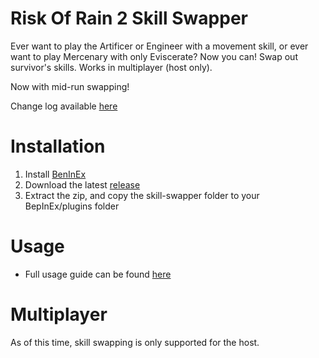 # Risk Of Rain 2 Skill Swapper
Ever want to play the Artificer or Engineer with a movement skill, or ever want to play Mercenary with only Eviscerate? Now you can!
Swap out survivor's skills. Works in multiplayer (host only).

Now with mid-run swapping!

Change log available [here](https://github.com/twofacejester/RoR2SkillSwapper/releases)

# Installation
1. Install [BenInEx](https://thunderstore.io/package/bbepis/BepInExPack/)
2. Download the latest [release](https://github.com/twofacejester/RoR2SkillSwapper/releases)
3. Extract the zip, and copy the skill-swapper folder to your BepInEx/plugins folder

# Usage
* Full usage guide can be found [here](https://github.com/twofacejester/RoR2SkillSwapper/wiki/Usage)

# Multiplayer
As of this time, skill swapping is only supported for the host.